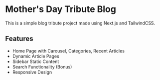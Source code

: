 # Mother's Day Tribute Blog

This is a simple blog tribute project made using Next.js and TailwindCSS.

## Features
- Home Page with Carousel, Categories, Recent Articles
- Dynamic Article Pages
- Sidebar Static Content
- Search Functionality (Bonus)
- Responsive Design

